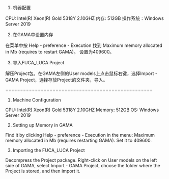 1. 机器配置
   
CPU: Intel(R) Xeon(R) Gold 5318Y 2.10GHZ
内存: 512GB
操作系统：Windows Server 2019

2. 在GAMA中设置内存

在菜单中按 Help - preference - Execution 找到
Maximum memory allocated in Mb (requires to restart GAMA)。
设置为409600。

3. 导入FUCA_LUCA Project

解压Project包。在GAMA左侧的User models上点击鼠标右键，选择Import - GAMA Project，选择存放Project的文件夹，导入。 


==================================================

1. Machine Configuration

CPU: Intel(R) Xeon(R) Gold 5318Y 2.10GHZ
Memory: 512GB
OS: Windows Server 2019

2. Setting up Memory in GAMA

Find it by clicking Help - preference - Execution in the menu: 
Maximum memory allocated in Mb (requires restarting GAMA).
Set it to 409600.

3. Importing the FUCA_LUCA Project

Decompress the Project package. Right-click on User models on the left side of GAMA, select Import - GAMA Project, choose the folder where the Project is stored, and then import it.
